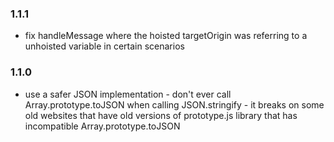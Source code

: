 ### 1.1.1

* fix handleMessage where the hoisted targetOrigin was referring to a unhoisted variable in certain scenarios

### 1.1.0

* use a safer JSON implementation - don't ever call Array.prototype.toJSON when calling JSON.stringify - it breaks on some old websites that have old versions of prototype.js library that has incompatible Array.prototype.toJSON

